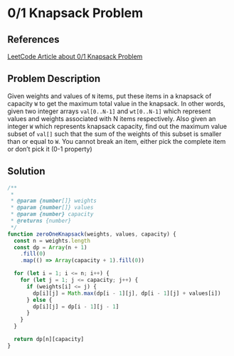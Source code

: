# 0/1 Knapsack Problem

## References

[LeetCode Article about 0/1 Knapsack Problem](https://leetcode.com/discuss/study-guide/1152328/01-Knapsack-Problem-and-Dynamic-Programming)

## Problem Description

Given weights and values of `N` items, put these items in a knapsack of capacity `W` to get the maximum total value in the knapsack.
In other words, given two integer arrays `val[0..N-1]` and `wt[0..N-1]` which represent values and weights associated with N items respectively.
Also given an integer `W` which represents knapsack capacity, find out the maximum value subset of `val[]` such that the sum of the weights
of this subset is smaller than or equal to `W`. You cannot break an item, either pick the complete item or don’t pick it (0-1 property)

## Solution

```javascript
/**
 *
 * @param {number[]} weights
 * @param {number[]} values
 * @param {number} capacity
 * @returns {number}
 */
function zeroOneKnapsack(weights, values, capacity) {
  const n = weights.length
  const dp = Array(n + 1)
    .fill(0)
    .map(() => Array(capacity + 1).fill(0))

  for (let i = 1; i <= n; i++) {
    for (let j = 1; j <= capacity; j++) {
      if (weights[i] <= j) {
        dp[i][j] = Math.max(dp[i - 1][j], dp[i - 1][j] + values[i])
      } else {
        dp[i][j] = dp[i - 1][j - 1]
      }
    }
  }

  return dp[n][capacity]
}
```
